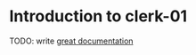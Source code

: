 # Introduction to clerk-01

TODO: write [great documentation](http://jacobian.org/writing/what-to-write/)
